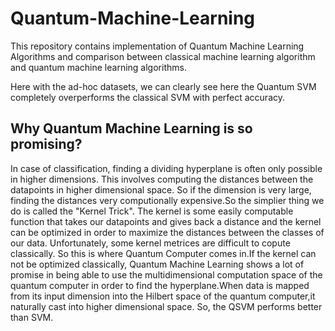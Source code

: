 # Quantum-Machine-Learning
This repository contains implementation of Quantum Machine Learning Algorithms and comparison between classical machine learning algorithm and quantum machine learning algorithms.

Here with the ad-hoc datasets, we can clearly see here the Quantum SVM completely overperforms the classical SVM with perfect accuracy.

## Why Quantum Machine Learning is so promising?
In case of classification, finding a dividing hyperplane is often only possible in higher dimensions. This involves computing the distances between the datapoints in higher dimensional space. So if the dimension is very large, finding the distances very computionally expensive.So the simplier thing we do is called the "Kernel Trick". The kernel is some easily computable function that takes our datapoints and gives back a distance and the kernel can be optimized in order to maximize the distances between the classes of our data. Unfortunately, some kernel metrices are difficult to copute classically. So this is where Quantum Computer comes in.If the kernel can not be optimized classically, Quantum Machine Learning shows a lot of promise in being able to use the multidimensional computation space of the quantum computer in order to find the hyperplane.When data is mapped from its input dimension into the Hilbert space of the quantum computer,it naturally cast into higher dimensional space. So, the QSVM performs better than SVM.
